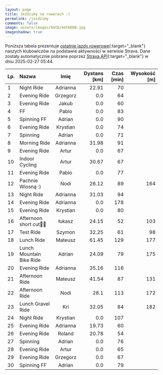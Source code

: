 ```yaml
---
layout: page
title: Jeździmy na rowerach :)
permalink: /jezdzimy
comments: false
image: assets/images/kmtb/kmtb008.jpg
imageshadow: true
---
```


Poniższa tabela prezentuje [ostatnie jazdy rowerowe](https://www.strava.com/clubs/336381){:target="_blank"} naszych klubowiczów na podstawie aktywności w serwisie Strava. Dane zostały automatycznie pobrane poprzez [Strava API](https://developers.strava.com/docs/reference/#api-Clubs-getClubActivitiesById){:target="_blank"} w dniu 2025-02-27 05:44.

Lp. | Nazwa | Imię | Dystans [km] | Czas [min] | Wysokość [m]
:--- | :--- | :---: | ---: | ---: | ---:
1|Night Ride|Adrianna|22.91|70|
2|Evening Ride|Grzegorz|0.0|64|
3|Evening Ride|Jakub|0.0|60|
4|FF|Pablo|0.0|83|
5|Spinning FF|Adrian|0.0|90|
6|Evening Ride|Krystian|0.0|74|
7|Spinning|Adrian|0.0|71|
8|Morning Ride|Adrianna|31.98|91|
9|Evening Ride|Artur|0.0|67|
10|Indoor Cycling|Artur|30.67|67|
11|Evening Ride|Pablo|0.0|77|
12|Pachnie Wiosną :)|Nodi|26.12|89|164
13|Night Ride|Adrianna|31.03|94|
14|Evening Ride|Adrianna|0.0|178|
15|Evening Ride|Krystian|0.0|80|
16|Afternoon short cut💨💦|łukasz|24.15|52|103
17|Test Ride|Szymon|32.25|61|98
18|Lunch Ride|Mateusz|61.45|129|177
19|Lunch Mountain Bike Ride|Adrian|24.09|79|175
20|Evening Ride|Adrianna|35.16|116|
21|Afternoon Ride|Mateusz|41.54|87|131
22|Afternoon Ride|Nodi|28.1|113|172
23|Lunch Gravel Ride|Kri|32.05|84|182
24|Night Ride|Krystian|0.0|107|
25|Evening Ride|Adrianna|19.73|60|
26|Evening Ride|Roland|20.78|54|
27|Spinning|Adrian|0.0|76|
28|Evening Ride|Artur|0.0|65|
29|Evening Ride|Grzegorz|0.0|67|
30|Spinning FF|Adrian|0.0|79|
